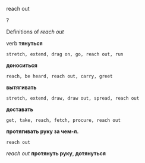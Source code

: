 reach out

?


Definitions of _reach out_

verb
**тянуться**

    stretch, extend, drag on, go, reach out, run
**доноситься**

    reach, be heard, reach out, carry, greet
**вытягивать**

    stretch, extend, draw, draw out, spread, reach out
**доставать**

    get, take, reach, fetch, procure, reach out
**протягивать руку за чем-л.**

    reach out

_reach out_
**протянуть руку**, **дотянуться**